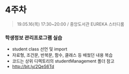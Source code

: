 # 4주차
> 19.05.16(목) 17:30~20:00 / 중앙도서관 EUREKA 스터디룸

### 학생정보 관리프로그램 실습
- student class 선언 및 import
- 자료형, 조건문, 반복문, 함수, 클래스 등 배웠던 내용 복습
- 코드는 상위 디렉토리의 studentManagement 폴더 참고
- http://bit.ly/2QeS6Td
